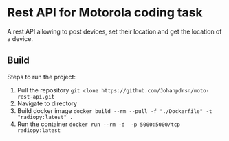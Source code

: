 # Rest API for Motorola coding task

A rest API allowing to post devices, set their location and get the location of a device.

## Build

Steps to run the project:

1. Pull the repository `git clone https://github.com/Johanpdrsn/moto-rest-api.git`
2. Navigate to directory
3. Build docker image `docker build --rm --pull -f "./Dockerfile" -t "radiopy:latest" .`
4. Run the container `docker run --rm -d  -p 5000:5000/tcp radiopy:latest`